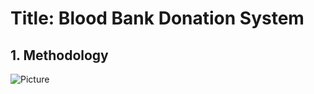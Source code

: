 # Title: Blood Bank Donation System
## 1. Methodology
![Picture](https://github.com/soumiljainer11/Projects/assets/153184452/c76d6953-18fa-4c9b-b3d3-7709b6d08b6c)

